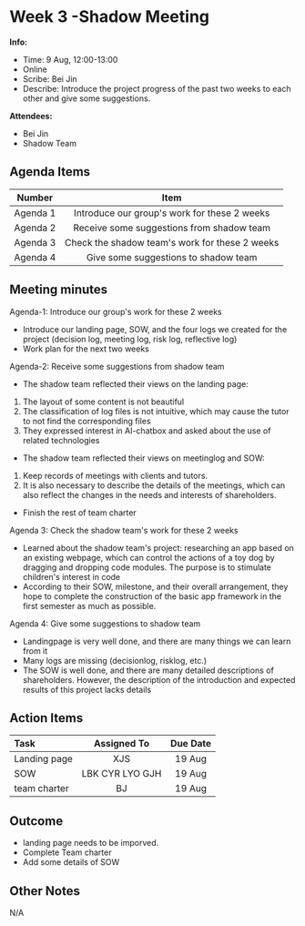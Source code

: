 # Week 3 -Shadow Meeting 
**Info:**
- Time: 9 Aug, 12:00-13:00
- Online
- Scribe: Bei Jin
- Describe: Introduce the project progress of the past two weeks to each other and give some suggestions.

**Attendees:**
- Bei Jin
- Shadow Team

## Agenda Items
| Number     | Item                                                               |
|:----------:|:------------------------------------------------------------------:|
| Agenda 1   | Introduce our group's work for these 2 weeks  |
| Agenda 2   | Receive some suggestions from shadow team                                                 |
| Agenda 3   | Check the shadow team's work for these 2 weeks|
| Agenda 4   |  Give some suggestions to shadow team                                       |

## Meeting minutes
Agenda-1: Introduce our group's work for these 2 weeks
- Introduce our landing page, SOW, and the four logs we created for the project (decision log, meeting log, risk log, reflective log)
- Work plan for the next two weeks
 


Agenda-2: Receive some suggestions from shadow team 
- The shadow team reflected their views on the landing page:
 1. The layout of some content is not beautiful
 2. The classification of log files is not intuitive, which may cause the tutor to not find the corresponding files
 3. They expressed interest in AI-chatbox and asked about the use of related technologies
- The shadow team reflected their views on meetinglog and SOW:
 1. Keep records of meetings with clients and tutors.
 2. It is also necessary to describe the details of the meetings, which can also reflect the changes in the needs and interests of shareholders.
- Finish the rest of team charter

  

Agenda 3: Check the shadow team's work for these 2 weeks
- Learned about the shadow team's project: researching an app based on an existing webpage, which can control the actions of a toy dog ​​by dragging and dropping code modules. The purpose is to stimulate children's interest in code
- According to their SOW, milestone, and their overall arrangement, they hope to complete the construction of the basic app framework in the first semester as much as possible.
  

Agenda 4: Give some suggestions to shadow team     
- Landingpage is very well done, and there are many things we can learn from it
- Many logs are missing (decisionlog, risklog, etc.)
- The SOW is well done, and there are many detailed descriptions of shareholders. However, the description of the introduction and expected results of this project lacks details



## Action Items
| Task                            | Assigned To        |  Due Date  |
|:--------------------------------|:------------------:|:----------:|
| Landing page                    |  XJS               |   19 Aug   |
| SOW                             |  LBK CYR LYO GJH   |   19 Aug   |
| team charter                    |  BJ                |   19 Aug   |


    
## Outcome
- landing page needs to be imporved.
- Complete Team charter
- Add some details of SOW
## Other Notes
N/A
